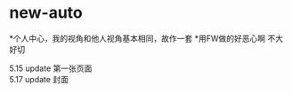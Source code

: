 new-auto
========
*个人中心，我的视角和他人视角基本相同，故作一套
*用FW做的好恶心啊 不大好切


5.15 update 第一张页面<br>
5.17 update 封面<br>
